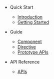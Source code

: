 * Quick Start
  * [Introduction](intro.md)
  * [Getting Started](start.md)

* Guide
  * [Component](component.md)
  * [Directive](directive.md)
  * [Prototype APIs](proto.md)

* API Reference
  * [APIs](refer.md)